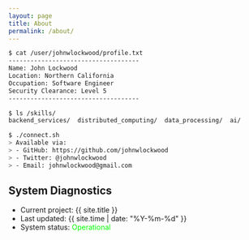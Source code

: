 ```yaml
---
layout: page
title: About
permalink: /about/
---
```


```bash
$ cat /user/johnwlockwood/profile.txt
------------------------------------
Name: John Lockwood
Location: Northern California
Occupation: Software Engineer
Security Clearance: Level 5
------------------------------------
```

```bash
$ ls /skills/
backend_services/  distributed_computing/  data_processing/  ai/
```

```bash
$ ./connect.sh
> Available via:
> - GitHub: https://github.com/johnwlockwood
> - Twitter: @johnwlockwood
> - Email: johnwlockwood@gmail.com
```

<div class="terminal">
<h2 class="typewriter">System Diagnostics</h2>
<ul>
  <li>Current project: {{ site.title }}</li>
  <li>Last updated: {{ site.time | date: "%Y-%m-%d" }}</li>
  <li>System status: <span style="color:#0f0">Operational</span></li>
</ul>
</div>
